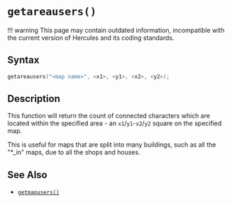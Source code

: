 # `getareausers()`

!!! warning
	This page may contain outdated information, incompatible with the current version of Hercules and its coding standards.

## Syntax

```c
getareausers("<map name>", <x1>, <y1>, <x2>, <y2>);
```

## Description

This function will return the count of connected characters which are located
within the specified area - an `x1`/`y1`-`x2`/`y2` square on the specified map.

This is useful for maps that are split into many buildings, such as all the
"*_in" maps, due to all the shops and houses.

## See Also

- [`getmapusers()`](getmapusers.md)
